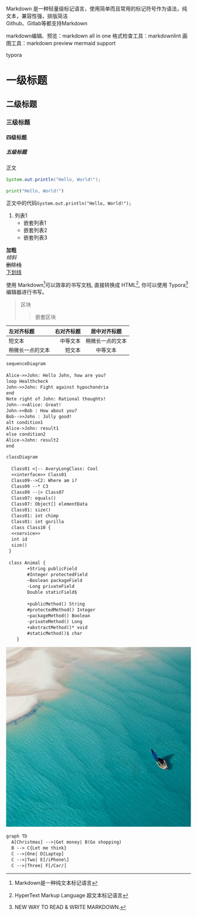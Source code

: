 Markdown 是一种轻量级标记语言，使用简单而且常用的标记符号作为语法，纯文本，兼容性强，排版简洁  
Github、Gitlab等都支持Markdown

markdown编辑、预览：markdown all in one
格式检查工具：markdownlint
画图工具：markdown preview mermaid support

typora

# 一级标题
## 二级标题
### 三级标题
#### 四级标题
##### 五级标题

正文

```java
System.out.println("Hello, World!");
```

```python
print("Hello, World!")
```

正文中的代码`System.out.println("Hello, World!");`

1. 列表1
   * 嵌套列表1
   + 嵌套列表2
   - 嵌套列表3

**加粗**  
*倾斜*  
~~删除线~~  
<u>下划线</u>  

使用 Markdown[^1]可以效率的书写文档, 直接转换成 HTML[^2], 你可以使用 Typora[^T] 编辑器进行书写。
[^1]:Markdown是一种纯文本标记语言
[^2]:HyperText Markup Language 超文本标记语言
[^T]:NEW WAY TO READ & WRITE MARKDOWN.

> 区块
> > 嵌套区块

| 左对齐标题 | 右对齐标题 | 居中对齐标题 |
| :------| ------: | :------: |
| 短文本 | 中等文本 | 稍微长一点的文本 |
| 稍微长一点的文本 | 短文本 | 中等文本 |

```mermaid
sequenceDiagram

Alice->>John: Hello John, how are you?
loop Healthcheck
John->>John: Fight against hypochondria
end
Note right of John: Rational thoughts!
John-->>Alice: Great!
John->>Bob : How about you?
Bob-->>John : Jolly good!
alt condition1
Alice->John: result1
else condition2
Alice->John: result2
end
```

```mermaid
classDiagram

  Class01 <|-- AveryLongClass: Cool
  <<interface>> Class01
  Class09-->C2: Where am i?
  Class09 --* C3
  Class09 --|> Class07
  Class07: equals()
  Class07: Object[] elementData
  Class01: size()
  Class01: int chimp
  Class01: int gorilla
  class Class10 {
  <<service>>
  int id
  size()
 }

 class Animal {
        +String publicField
        #Integer protectedField
        ~Boolean packageField
        -Long privateField
        Double staticField$

        +publicMethod() String
        #protectedMethod() Integer
        ~packageMethod() Boolean
        -privateMethod() Long
        +abstractMethod()* void
        #staticMethod()$ char
    }
```
![图片](20220601164600.png "测试图片")

```mermaid
graph TD
  A[Christmas] -->|Get money| B(Go shopping)
  B --> C{Let me think}
  C -->|One| D[Laptop]
  C -->|Two| E[/iPhone\]
  C -->|Three| F[/Car/]
  ```